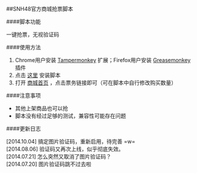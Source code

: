 ##SNH48官方商城抢票脚本

####脚本功能

一键抢票，无视验证码

####使用方法

1. Chrome用户安装 [Tampermonkey](https://chrome.google.com/webstore/detail/tampermonkey/dhdgffkkebhmkfjojejmpbldmpobfkfo?hl=zh-cn) 扩展；Firefox用户安装 [Greasemonkey](https://addons.mozilla.org/zh-cn/firefox/addon/greasemonkey) 插件
2. 点击 [这里](https://github.com/saintwinkle/SNH48-Get-Ticket/raw/master/SNH48-Get-Ticket.user.js) 安装脚本
3. 打开 [商城首页](http://shop.snh48.com) ，点击票务链接即可（可在脚本中自行修改购买数量）

####注意事项

- 其他上架商品也可以抢
- 脚本没有经过足够的测试，兼容性可能存在问题

####更新日志

[2014.10.04] 搞定图片验证码，重新启用，待完善 =w=  
[2014.08.06] 验证码又再次上线，似乎彻底失效。  
[2014.07.21] 怎么突然又取消了图片验证码？  
[2014.07.20] 图片验证码跳不过去啦
